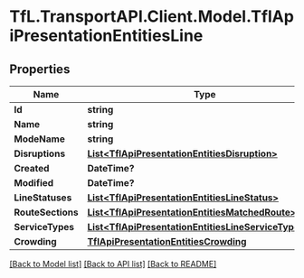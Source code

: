 # TfL.TransportAPI.Client.Model.TflApiPresentationEntitiesLine
## Properties

Name | Type | Description | Notes
------------ | ------------- | ------------- | -------------
**Id** | **string** |  | [optional] 
**Name** | **string** |  | [optional] 
**ModeName** | **string** |  | [optional] 
**Disruptions** | [**List&lt;TflApiPresentationEntitiesDisruption&gt;**](TflApiPresentationEntitiesDisruption.md) |  | [optional] 
**Created** | **DateTime?** |  | [optional] 
**Modified** | **DateTime?** |  | [optional] 
**LineStatuses** | [**List&lt;TflApiPresentationEntitiesLineStatus&gt;**](TflApiPresentationEntitiesLineStatus.md) |  | [optional] 
**RouteSections** | [**List&lt;TflApiPresentationEntitiesMatchedRoute&gt;**](TflApiPresentationEntitiesMatchedRoute.md) |  | [optional] 
**ServiceTypes** | [**List&lt;TflApiPresentationEntitiesLineServiceTypeInfo&gt;**](TflApiPresentationEntitiesLineServiceTypeInfo.md) |  | [optional] 
**Crowding** | [**TflApiPresentationEntitiesCrowding**](TflApiPresentationEntitiesCrowding.md) |  | [optional] 

[[Back to Model list]](../../TfL.TransportAPI.Client/docs/README.md#documentation-for-models) [[Back to API list]](../../TfL.TransportAPI.Client/docs/README.md#documentation-for-api-endpoints) [[Back to README]](../../TfL.TransportAPI.Client/docs/README.md)

